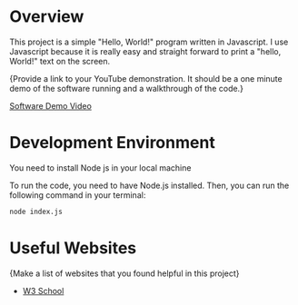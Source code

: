 # Overview

This project is a simple "Hello, World!" program written in Javascript. I use Javascript because it is really easy and straight forward to print a "hello, World!" text on the screen.


{Provide a link to your YouTube demonstration.  It should be a one minute demo of the software running and a walkthrough of the code.}

[Software Demo Video](https://www.youtube.com/watch?v=tZoABCo6NwE)

# Development Environment

You need to install Node js in your local machine

To run the code, you need to have Node.js installed. Then, you can run the following command in your terminal:

```bash
node index.js
```

# Useful Websites

{Make a list of websites that you found helpful in this project}
* [W3 School](https://www.w3schools.com/nodejs/nodejs_get_started.asp)
